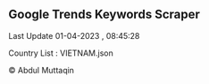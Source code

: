 

## Google Trends Keywords Scraper 
 
Last Update 01-04-2023 , 08:45:28

Country List :
VIETNAM.json



© Abdul Muttaqin 
